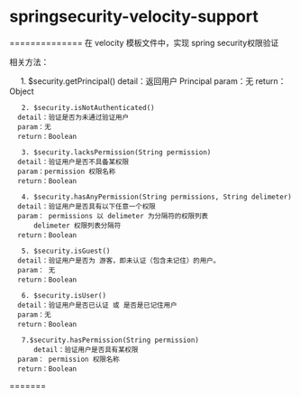 # springsecurity-velocity-support
==============
在 velocity 模板文件中，实现 spring security权限验证 

相关方法：


       1. $security.getPrincipal()
	  detail：返回用户 Principal
	  param：无
	  return：Object
  
       2. $security.isNotAuthenticated()
	  detail：验证是否为未通过验证用户
	  param：无
	  return：Boolean

       3. $security.lacksPermission(String permission)
	  detail：验证用户是否不具备某权限
	  param：permission 权限名称
	  return：Boolean  
   
       4. $security.hasAnyPermission(String permissions, String delimeter)
 	  detail：验证用户是否具有以下任意一个权限
 	  param： permissions 以 delimeter 为分隔符的权限列表
          delimeter 权限列表分隔符
	  return：Boolean  

       5. $security.isGuest()
 	  detail：验证用户是否为 游客，即未认证（包含未记住）的用户。
	  param： 无
	  return：Boolean  

       6. $security.isUser()
	  detail：验证用户是否已认证 或 是否是已记住用户
	  param：无
	  return：Boolean  
   
       7.$security.hasPermission(String permission)
          detail：验证用户是否具有某权限
	  param： permission 权限名称
	  return：Boolean

=======

